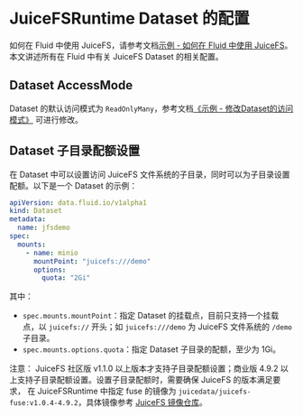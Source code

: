 # JuiceFSRuntime Dataset 的配置

如何在 Fluid 中使用 JuiceFS，请参考文档[示例 - 如何在 Fluid 中使用 JuiceFS](juicefs_runtime.md)。本文讲述所有在 Fluid 中有关
JuiceFS Dataset 的相关配置。

## Dataset AccessMode

Dataset 的默认访问模式为 `ReadOnlyMany`，参考文档[《示例 - 修改Dataset的访问模式》](../data_accessmodes.md) 可进行修改。

## Dataset 子目录配额设置

在 Dataset 中可以设置访问 JuiceFS 文件系统的子目录，同时可以为子目录设置配额。以下是一个 Dataset 的示例：

```yaml
apiVersion: data.fluid.io/v1alpha1
kind: Dataset
metadata:
  name: jfsdemo
spec:
  mounts:
    - name: minio
      mountPoint: "juicefs:///demo"
      options:
        quota: "2Gi"
```

其中：
- `spec.mounts.mountPoint`：指定 Dataset 的挂载点，目前只支持一个挂载点，以 `juicefs://` 开头；如 `juicefs:///demo` 为 JuiceFS 文件系统的 `/demo` 子目录。
- `spec.mounts.options.quota`：指定 Dataset 子目录的配额，至少为 1Gi。

注意：
JuiceFS 社区版 v1.1.0 以上版本才支持子目录配额设置；商业版 4.9.2 以上支持子目录配额设置。设置子目录配额时，需要确保 JuiceFS 的版本满足要求， 
在 JuiceFSRuntime 中指定 fuse 的镜像为 `juicedata/juicefs-fuse:v1.0.4-4.9.2`，具体镜像参考 [JuiceFS 镜像仓库](https://hub.docker.com/r/juicedata/juicefs-fuse/tags?page=1&name=v)。
